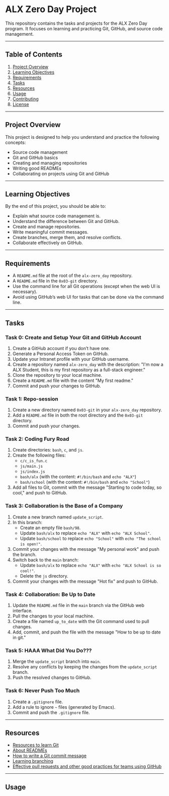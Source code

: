 # ALX Zero Day Project

This repository contains the tasks and projects for the ALX Zero Day program. It focuses on learning and practicing Git, GitHub, and source code management.

---

## Table of Contents
1. [Project Overview](#project-overview)
2. [Learning Objectives](#learning-objectives)
3. [Requirements](#requirements)
4. [Tasks](#tasks)
5. [Resources](#resources)
6. [Usage](#usage)
7. [Contributing](#contributing)
8. [License](#license)

---

## Project Overview
This project is designed to help you understand and practice the following concepts:
- Source code management
- Git and GitHub basics
- Creating and managing repositories
- Writing good READMEs
- Collaborating on projects using Git and GitHub

---

## Learning Objectives
By the end of this project, you should be able to:
- Explain what source code management is.
- Understand the difference between Git and GitHub.
- Create and manage repositories.
- Write meaningful commit messages.
- Create branches, merge them, and resolve conflicts.
- Collaborate effectively on GitHub.

---

## Requirements
- A `README.md` file at the root of the `alx-zero_day` repository.
- A `README.md` file in the `0x03-git` directory.
- Use the command line for all Git operations (except when the web UI is necessary).
- Avoid using GitHub’s web UI for tasks that can be done via the command line.

---

## Tasks

### Task 0: Create and Setup Your Git and GitHub Account
1. Create a GitHub account if you don’t have one.
2. Generate a Personal Access Token on GitHub.
3. Update your Intranet profile with your GitHub username.
4. Create a repository named `alx-zero_day` with the description: "I'm now a ALX Student, this is my first repository as a full-stack engineer."
5. Clone the repository to your local machine.
6. Create a `README.md` file with the content "My first readme."
7. Commit and push your changes to GitHub.

### Task 1: Repo-session
1. Create a new directory named `0x03-git` in your `alx-zero_day` repository.
2. Add a `README.md` file in both the root directory and the `0x03-git` directory.
3. Commit and push your changes.

### Task 2: Coding Fury Road
1. Create directories: `bash`, `c`, and `js`.
2. Create the following files:
   - `c/c_is_fun.c`
   - `js/main.js`
   - `js/index.js`
   - `bash/alx` (with the content: `#!/bin/bash` and `echo "ALX"`)
   - `bash/school` (with the content: `#!/bin/bash` and `echo "School"`)
3. Add all files to Git, commit with the message "Starting to code today, so cool," and push to GitHub.

### Task 3: Collaboration is the Base of a Company
1. Create a new branch named `update_script`.
2. In this branch:
   - Create an empty file `bash/98`.
   - Update `bash/alx` to replace `echo "ALX"` with `echo "ALX School"`.
   - Update `bash/school` to replace `echo "School"` with `echo "The school is open!"`.
3. Commit your changes with the message "My personal work" and push the branch.
4. Switch back to the `main` branch:
   - Update `bash/alx` to replace `echo "ALX"` with `echo "ALX School is so cool!"`.
   - Delete the `js` directory.
5. Commit your changes with the message "Hot fix" and push to GitHub.

### Task 4: Collaboration: Be Up to Date
1. Update the `README.md` file in the `main` branch via the GitHub web interface.
2. Pull the changes to your local machine.
3. Create a file named `up_to_date` with the Git command used to pull changes.
4. Add, commit, and push the file with the message "How to be up to date in git."

### Task 5: HAAA What Did You Do???
1. Merge the `update_script` branch into `main`.
2. Resolve any conflicts by keeping the changes from the `update_script` branch.
3. Push the resolved changes to GitHub.

### Task 6: Never Push Too Much
1. Create a `.gitignore` file.
2. Add a rule to ignore `~` files (generated by Emacs).
3. Commit and push the `.gitignore` file.

---

## Resources
- [Resources to learn Git](https://docs.github.com/en/get-started/git-basics/set-up-git)
- [About READMEs](https://docs.github.com/en/repositories/managing-your-repositorys-settings-and-features/customizing-your-repository/about-readmes)
- [How to write a Git commit message](https://cbea.ms/git-commit/)
- [Learning branching](https://learngitbranching.js.org/)
- [Effective pull requests and other good practices for teams using GitHub](https://codeinthehole.com/tips/pull-requests-and-other-good-practices-for-teams-using-github/)

---

## Usage
